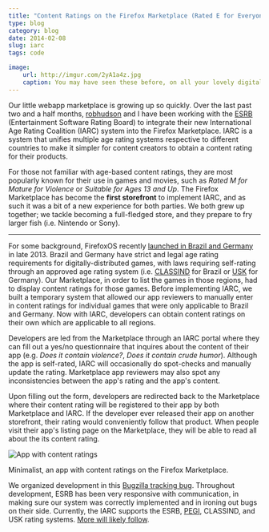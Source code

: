 ```yaml
---
title: "Content Ratings on the Firefox Marketplace (Rated E for Everyone)"
type: blog
category: blog
date: 2014-02-08
slug: iarc
tags: code

image:
    url: http://imgur.com/2yA1a4z.jpg
    caption: You may have seen these before, on all your lovely digital products.
---
```


Our little webapp marketplace is growing up so quickly. Over the last past two
and a half months, [robhudson](http://github.com/robhudson) and I have been
working with the [ESRB](http://www.esrb.org/index-js.jsp) (Entertainment
Software Rating Board) to integrate their new International Age Rating
Coalition (IARC) system into the Firefox Marketplace. IARC is a system that
unifies multiple age rating systems respective to different countries to make
it simpler for content creators to obtain a content rating for their products.

For those not familiar with age-based content ratings, they are most popularly
known for their use in games and movies, such as *Rated M for Mature for
Violence* or *Suitable for Ages 13 and Up*. The Firefox Marketplace has become
the **first storefront** to implement IARC, and as such it was a bit of a new
experience for both parties. We both grew up together; we tackle becoming a
full-fledged store, and they prepare to fry larger fish (i.e. Nintendo or
Sony).

---

For some background, FirefoxOS recently [launched in Brazil and
Germany](https://blog.mozilla.org/about_mozilla/2013/10/24/firefox-os-launches-in-brazil-germany-your-name-on-the-mozillians-monument-and-more/)
in late 2013. Brazil and Germany have strict and legal age rating requirements
for digitally-distributed games, with laws requiring self-rating through an
approved age rating system (i.e. [CLASSIND](http://culturadigital.br/classind/)
for Brazil or [USK](http://www.usk.de/) for Germany). Our Marketplace, in order
to list the games in those regions, had to display content ratings for those
games. Before implementing IARC, we built a temporary system that allowed our
app reviewers to manually enter in content ratings for individual games that
were only applicable to Brazil and Germany. Now with IARC, developers can
obtain content ratings on their own which are applicable to all regions.

Developers are led from the Marketplace through an IARC portal where they can
fill out a yes/no questionnaire that inquires about the content of their app
(e.g. *Does it contain violence?*, *Does it contain crude humor*). Although
the app is self-rated, IARC will occasionally do spot-checks and manually
update the rating. Marketplace app reviewers may also spot any inconsistencies
between the app's rating and the app's content.

Upon filling out the form, developers are redirected back to the Marketplace
where their content rating will be registered to their app by both Marketplace
and IARC. If the developer ever released their app on another storefront,
their rating would conveniently follow that product. When people visit their
app's listing page on the Marketplace, they will be able to read all about the
its content rating.

![App with content ratings](http://i.imgur.com/rd9477d.png)

<div class="page-caption"><span>
Minimalist, an app with content ratings on the Firefox Marketplace.
</span></div>

We organized development in this [Bugzilla tracking
bug](https://bugzilla.mozilla.org/show_bug.cgi?id=929812). Throughout
development, ESRB has been very responsive with communication, in making sure
our system was correctly implemented and in ironing out bugs on their side.
Currently, the IARC supports the ESRB, [PEGI](http://www.pegi.info/en/index/),
CLASSIND, and USK rating systems. [More will likely
follow](http://en.wikipedia.org/wiki/Video_game_content_rating_system#Rating_systems).
